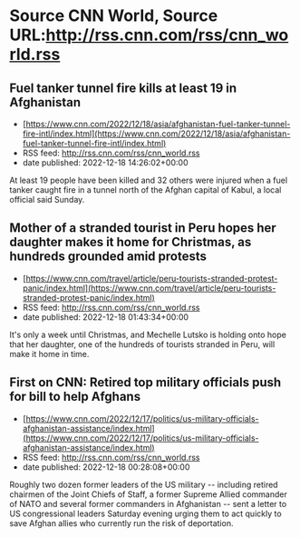 # Source CNN World, Source URL:http://rss.cnn.com/rss/cnn_world.rss

## Fuel tanker tunnel fire kills at least 19 in Afghanistan
 - [https://www.cnn.com/2022/12/18/asia/afghanistan-fuel-tanker-tunnel-fire-intl/index.html](https://www.cnn.com/2022/12/18/asia/afghanistan-fuel-tanker-tunnel-fire-intl/index.html)
 - RSS feed: http://rss.cnn.com/rss/cnn_world.rss
 - date published: 2022-12-18 14:26:02+00:00

At least 19 people have been killed and 32 others were injured when a fuel tanker caught fire in a tunnel north of the Afghan capital of Kabul, a local official said Sunday.

## Mother of a stranded tourist in Peru hopes her daughter makes it home for Christmas, as hundreds grounded amid protests
 - [https://www.cnn.com/travel/article/peru-tourists-stranded-protest-panic/index.html](https://www.cnn.com/travel/article/peru-tourists-stranded-protest-panic/index.html)
 - RSS feed: http://rss.cnn.com/rss/cnn_world.rss
 - date published: 2022-12-18 01:43:34+00:00

It's only a week until Christmas, and Mechelle Lutsko is holding onto hope that her daughter, one of the hundreds of tourists stranded in Peru, will make it home in time.

## First on CNN: Retired top military officials push for bill to help Afghans
 - [https://www.cnn.com/2022/12/17/politics/us-military-officials-afghanistan-assistance/index.html](https://www.cnn.com/2022/12/17/politics/us-military-officials-afghanistan-assistance/index.html)
 - RSS feed: http://rss.cnn.com/rss/cnn_world.rss
 - date published: 2022-12-18 00:28:08+00:00

Roughly two dozen former leaders of the US military -- including retired chairmen of the Joint Chiefs of Staff, a former Supreme Allied commander of NATO and several former commanders in Afghanistan -- sent a letter to US congressional leaders Saturday evening urging them to act quickly to save Afghan allies who currently run the risk of deportation.
